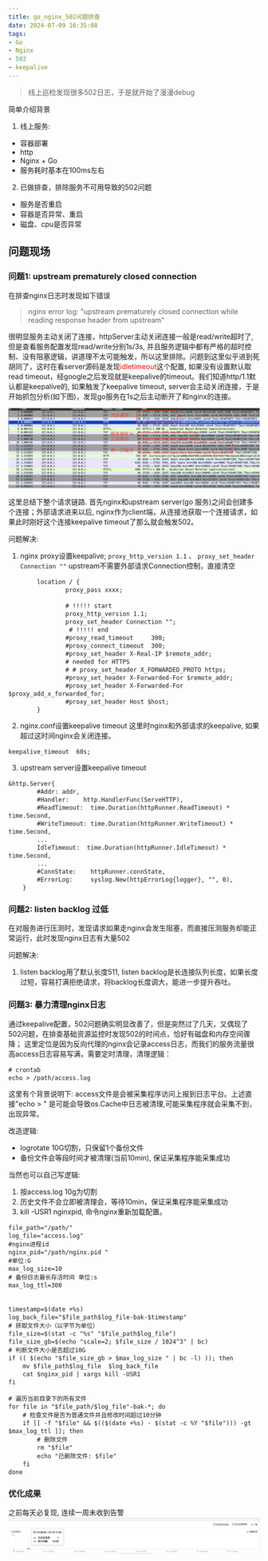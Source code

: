```yaml
---
title: go_nginx_502问题排查
date: 2024-07-09 16:35:08
tags:
- Go
- Nginx
- 502
- keepalive
---
```

> 线上巡检发现很多502日志，于是就开始了漫漫debug
<!-- more -->

简单介绍背景
1. 线上服务:
- 容器部署
- http
- Nginx + Go
- 服务耗时基本在100ms左右

2. 已做排查，排除服务不可用导致的502问题
- 服务是否重启
- 容器是否异常、重启
- 磁盘、cpu是否异常



## 问题现场
### 问题1: upstream prematurely closed connection 
在排查nginx日志时发现如下错误
> nginx error log: "upstream prematurely closed connection while reading response header from upstream"

很明显服务主动关闭了连接，httpServer主动关闭连接一般是read/write超时了, 但是查看服务配置发现read/write分别1s/3s, 并且服务逻辑中都有严格的超时控制、没有阻塞逻辑，讲道理不太可能触发，所以这里排除。问题到这里似乎进到死胡同了，这时在看server源码是发现<font color="red">idletimeout</font>这个配置, 如果没有设置默认取read timeout，经google之后发现就是keepalive的timeout。我们知道http/1.1默认都是keepalive的, 如果触发了keepalive timeout, server会主动关闭连接，于是开始抓包分析(如下图)，发现go服务在1s之后主动断开了和nginx的连接。

![img.png](/images/wireshark_502.png)

这里总结下整个请求链路.
首先nginx和upstream server(go 服务)之间会创建多个连接；外部请求进来以后, nginx作为client端，从连接池获取一个连接请求，如果此时刚好这个连接keepalive timeout了那么就会触发502。

问题解决:
1. nginx proxy设置keepalive;
`proxy_http_version 1.1` 、 `proxy_set_header Connection ""`
upstream不需要外部请求Connection控制，直接清空
```
        location / {
                proxy_pass xxxx;
                
                # !!!!! start 
                proxy_http_version 1.1;
                proxy_set_header Connection "";
                 # !!!!! end 
                #proxy_read_timeout     300;    
                #proxy_connect_timeout  300;
                #proxy_set_header X-Real-IP $remote_addr;
                # needed for HTTPS
                # # proxy_set_header X_FORWARDED_PROTO https;
                #proxy_set_header X-Forwarded-For $remote_addr;
                #proxy_set_header X-Forwarded-For $proxy_add_x_forwarded_for;
                #proxy_set_header Host $host;
        }
```
2. nginx.conf设置keepalive timeout
这里时nginx和外部请求的keepalive, 如果超过这时间nginx会关闭连接。
```
keepalive_timeout  60s;
```
3. upstream server设置keepalive timeout
```
&http.Server{
		#Addr: addr,
		#Handler:    http.HandlerFunc(ServeHTTP),
		#ReadTimeout:  time.Duration(httpRunner.ReadTimeout) * time.Second,
		#WriteTimeout: time.Duration(httpRunner.WriteTimeout) * time.Second,
		...
		IdleTimeout:  time.Duration(httpRunner.IdleTimeout) * time.Second,
		...
		#ConnState:    httpRunner.connState,
		#ErrorLog:     syslog.New(httpErrorLog{logger}, "", 0),
	}
```
### 问题2: listen backlog 过低
在对服务进行压测时，发现请求如果走nginx会发生阻塞，而直接压测服务却能正常运行，此时发现nginx日志有大量502

问题解决:
1. listen backlog用了默认长度511, listen backlog是长连接队列长度，如果长度过短，容易打满拒绝请求，将backlog长度调大，能进一步提升吞吐。

### 问题3: 暴力清理nginx日志
通过keepalive配置，502问题确实明显改善了，但是突然过了几天，又偶现了502问题，在排查基础资源监控时发现502的时间点，恰好有磁盘和内存空间骤降；
这里定位是因为反向代理的nginx会记录access日志，而我们的服务流量很高access日志容易写满，需要定时清理，清理逻辑：
```
# crontab
echo > /path/access.log
```
这里有个背景说明下:
access文件是会被采集程序访问上报到日志平台。上述直接"echo > " 是可能会导致os.Cache中日志被清理,可能采集程序就会采集不到，出现异常。

改造逻辑: 
- logrotate 10G切割，只保留1个备份文件
- 备份文件会等段时间才被清理(当前10min), 保证采集程序能采集成功

当然也可以自己写逻辑:
1. 按access.log 10g为切割
2. 历史文件不会立即被清理会，等待10min，保证采集程序能采集成功
3. kill -USR1 nginxpid, 命令nginx重新加载配置。
```
file_path="/path/"
log_file="access.log"
#nginx进程id
nginx_pid="/path/nginx.pid "
#单位:G
max_log_size=10
# 备份日志最长存活时间 单位:s
max_log_ttl=300


timestamp=$(date +%s)
log_back_file="$file_path$log_file-bak-$timestamp"
# 获取文件大小（以字节为单位）
file_size=$(stat -c "%s" "$file_path$log_file")
file_size_gb=$(echo "scale=2; $file_size / 1024^3" | bc)
# 判断文件大小是否超过10G
if (( $(echo "$file_size_gb > $max_log_size " | bc -l) )); then
    mv $file_path$log_file  $log_back_file
    cat $nginx_pid | xargs kill -USR1
fi

# 遍历当前目录下的所有文件
for file in "$file_path/$log_file"-bak-*; do
    # 检查文件是否为普通文件并且修改时间超过10分钟
    if [[ -f "$file" && $(($(date +%s) - $(stat -c %Y "$file"))) -gt $max_log_ttl ]]; then
        # 删除文件
        rm "$file"
        echo "已删除文件: $file"
    fi
done
```
### 优化成果
之前每天必复现, 连续一周未收到告警
![img.png](../images/now_502.png)